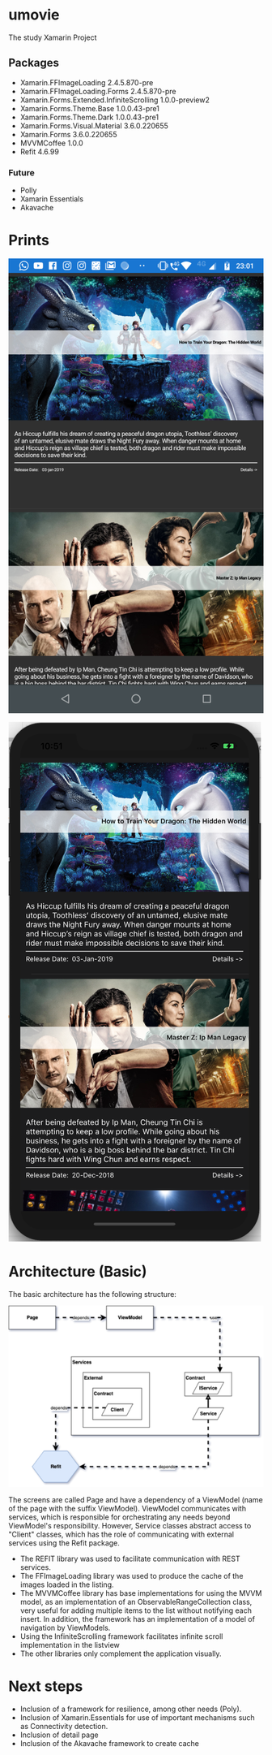 # umovie

The study Xamarin Project

## Packages

- Xamarin.FFImageLoading 2.4.5.870-pre
- Xamarin.FFImageLoading.Forms 2.4.5.870-pre
- Xamarin.Forms.Extended.InfiniteScrolling 1.0.0-preview2
- Xamarin.Forms.Theme.Base 1.0.0.43-pre1
- Xamarin.Forms.Theme.Dark 1.0.0.43-pre1
- Xamarin.Forms.Visual.Material 3.6.0.220655
- Xamarin.Forms 3.6.0.220655
- MVVMCoffee 1.0.0
- Refit 4.6.99

### Future

- Polly 
- Xamarin Essentials
- Akavache


# Prints

![Android](images/android.png)

![IOS](images/ios.png)

# Architecture (Basic)

The basic architecture has the following structure:

![Basic Architecture](images/umovie.png)

The screens are called Page and have a dependency of a ViewModel (name of the page with the suffix ViewModel). ViewModel communicates with services, which is responsible for orchestrating any needs beyond ViewModel's responsibility. However, Service classes abstract access to "Client" classes, which has the role of communicating with external services using the Refit package.

- The REFIT library was used to facilitate communication with REST services.
- The FFImageLoading library was used to produce the cache of the images loaded in the listing.
- The MVVMCoffee library has base implementations for using the MVVM model, as an implementation of an ObservableRangeCollection class, very useful for adding multiple items to the list without notifying each insert. In addition, the framework has an implementation of a model of navigation by ViewModels.
- Using the InfiniteScrolling framework facilitates infinite scroll implementation in the listview
- The other libraries only complement the application visually.

# Next steps

- Inclusion of a framework for resilience, among other needs (Poly).
- Inclusion of Xamarin.Essentials for use of important mechanisms such as Connectivity detection.
- Inclusion of detail page
- Inclusion of the Akavache framework to create cache